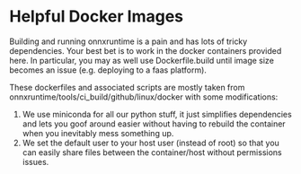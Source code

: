 # Helpful Docker Images
Building and running onnxruntime is a pain and has lots of tricky dependencies.
Your best bet is to work in the docker containers provided here. In particular,
you may as well use Dockerfile.build until image size becomes an issue (e.g.
deploying to a faas platform).

These dockerfiles and associated scripts are mostly taken from
onnxruntime/tools/ci\_build/github/linux/docker with some modifications:

1. We use miniconda for all our python stuff, it just simplifies dependencies
   and lets you goof around easier without having to rebuild the container when
   you inevitably mess something up.
2. We set the default user to your host user (instead of root) so that you can
   easily share files between the container/host without permissions issues.


